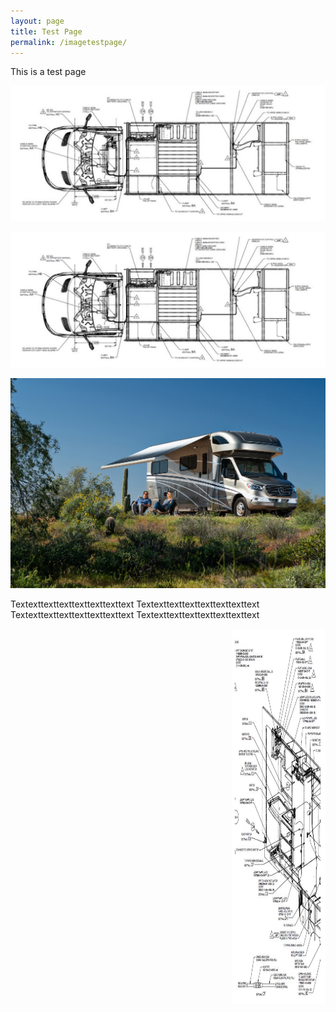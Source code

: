 ```yaml
---
layout: page
title: Test Page
permalink: /imagetestpage/
---
```


This is a test page

<img src="/assets/vandrawing.jpg">

![vandrawing](/assets/vandrawing.jpg)

<img src="/assets/VW-Lifestyle%2005-20.jpg" title="View 24J"/>

<p>
Textexttexttexttexttexttexttext
Textexttexttexttexttexttexttext
Textexttexttexttexttexttexttext
Textexttexttexttexttexttexttext
<p>

<img src="/assets/narrowdrawing1.jpg" alt="drawing 1" title="drawing 1" width="150" height="600" style="float:right;" />

	
  

                                                              

